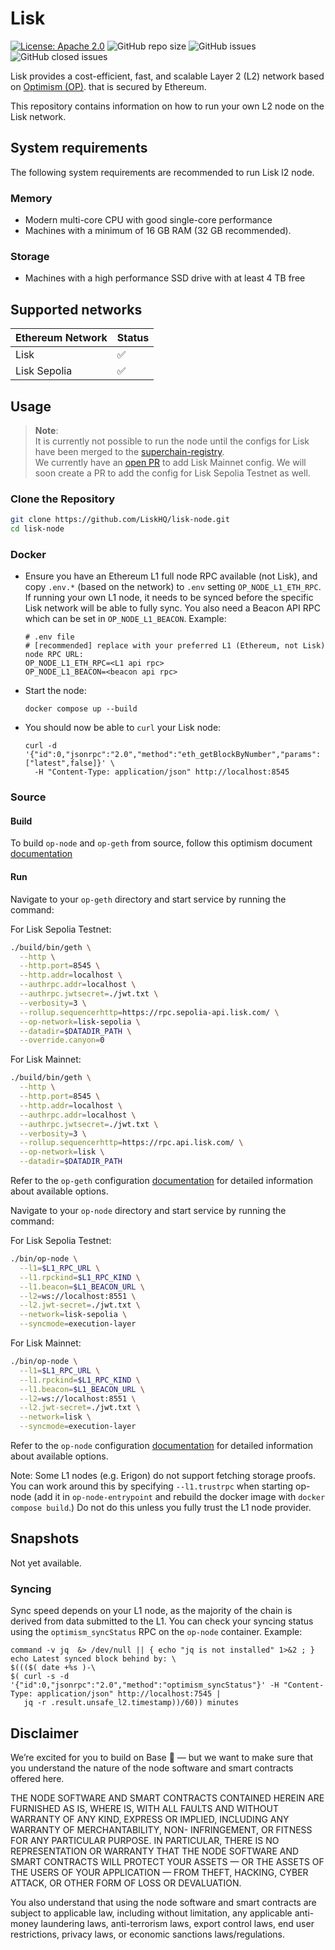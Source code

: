 # Lisk

[![License: Apache 2.0](https://img.shields.io/badge/License-Apache%202.0-blue.svg)](http://www.apache.org/licenses/LICENSE-2.0)
![GitHub repo size](https://img.shields.io/github/repo-size/liskhq/lisk-node)
![GitHub issues](https://img.shields.io/github/issues-raw/liskhq/lisk-node)
![GitHub closed issues](https://img.shields.io/github/issues-closed-raw/liskhq/lisk-node)

Lisk provides a cost-efficient, fast, and scalable Layer 2 (L2) network based on [Optimism (OP)](https://stack.optimism.io/). that is secured by Ethereum.

This repository contains information on how to run your own L2 node on the Lisk network.

## System requirements

The following system requirements are recommended to run Lisk l2 node.

### Memory

- Modern multi-core CPU with good single-core performance
- Machines with a minimum of 16 GB RAM (32 GB recommended).

### Storage

- Machines with a high performance SSD drive with at least 4 TB free

## Supported networks

| Ethereum Network | Status |
| ---------------- | ------ |
| Lisk             | ✅     |
| Lisk Sepolia     | ✅     |

## Usage

> **Note**:
> <br>It is currently not possible to run the node until the configs for Lisk have been merged to the [superchain-registry](https://github.com/ethereum-optimism/superchain-registry).
> <br>We currently have an [open PR](https://github.com/ethereum-optimism/superchain-registry/pull/234) to add Lisk Mainnet config. We will soon create a PR to add the config for Lisk Sepolia Testnet as well.

### Clone the Repository

```sh
git clone https://github.com/LiskHQ/lisk-node.git
cd lisk-node
```

### Docker

- Ensure you have an Ethereum L1 full node RPC available (not Lisk), and copy `.env.*` (based on the network) to `.env` setting `OP_NODE_L1_ETH_RPC`. If running your own L1 node, it needs to be synced before the specific Lisk network will be able to fully sync. You also need a Beacon API RPC which can be set in `OP_NODE_L1_BEACON`. Example:

  ```
  # .env file
  # [recommended] replace with your preferred L1 (Ethereum, not Lisk) node RPC URL:
  OP_NODE_L1_ETH_RPC=<L1 api rpc>
  OP_NODE_L1_BEACON=<beacon api rpc>
  ```

- Start the node:

  ```
  docker compose up --build
  ```

- You should now be able to `curl` your Lisk node:

  ```
  curl -d '{"id":0,"jsonrpc":"2.0","method":"eth_getBlockByNumber","params":["latest",false]}' \
    -H "Content-Type: application/json" http://localhost:8545
  ```

### Source

#### Build

To build `op-node` and `op-geth` from source, follow this optimism document [documentation](https://docs.optimism.io/builders/node-operators/tutorials/node-from-source)

#### Run

Navigate to your `op-geth` directory and start service by running the command:

For Lisk Sepolia Testnet:

```sh
./build/bin/geth \
  --http \
  --http.port=8545 \
  --http.addr=localhost \
  --authrpc.addr=localhost \
  --authrpc.jwtsecret=./jwt.txt \
  --verbosity=3 \
  --rollup.sequencerhttp=https://rpc.sepolia-api.lisk.com/ \
  --op-network=lisk-sepolia \
  --datadir=$DATADIR_PATH \
  --override.canyon=0
```

For Lisk Mainnet:

```sh
./build/bin/geth \
  --http \
  --http.port=8545 \
  --http.addr=localhost \
  --authrpc.addr=localhost \
  --authrpc.jwtsecret=./jwt.txt \
  --verbosity=3 \
  --rollup.sequencerhttp=https://rpc.api.lisk.com/ \
  --op-network=lisk \
  --datadir=$DATADIR_PATH
```

Refer to the `op-geth` configuration [documentation](https://docs.optimism.io/builders/node-operators/management/configuration#op-geth) for detailed information about available options.

Navigate to your `op-node` directory and start service by running the command:

For Lisk Sepolia Testnet:

```sh
./bin/op-node \
  --l1=$L1_RPC_URL \
  --l1.rpckind=$L1_RPC_KIND \
  --l1.beacon=$L1_BEACON_URL \
  --l2=ws://localhost:8551 \
  --l2.jwt-secret=./jwt.txt \
  --network=lisk-sepolia \
  --syncmode=execution-layer
```

For Lisk Mainnet:

```sh
./bin/op-node \
  --l1=$L1_RPC_URL \
  --l1.rpckind=$L1_RPC_KIND \
  --l1.beacon=$L1_BEACON_URL \
  --l2=ws://localhost:8551 \
  --l2.jwt-secret=./jwt.txt \
  --network=lisk \
  --syncmode=execution-layer
```

Refer to the `op-node` configuration [documentation](https://docs.optimism.io/builders/node-operators/management/configuration#op-node) for detailed information about available options.

Note: Some L1 nodes (e.g. Erigon) do not support fetching storage proofs. You can work around this by specifying `--l1.trustrpc` when starting op-node (add it in `op-node-entrypoint` and rebuild the docker image with `docker compose build`.) Do not do this unless you fully trust the L1 node provider.

## Snapshots

Not yet available.

### Syncing

Sync speed depends on your L1 node, as the majority of the chain is derived from data submitted to the L1. You can check your syncing status using the `optimism_syncStatus` RPC on the `op-node` container. Example:

```
command -v jq  &> /dev/null || { echo "jq is not installed" 1>&2 ; }
echo Latest synced block behind by: \
$((($( date +%s )-\
$( curl -s -d '{"id":0,"jsonrpc":"2.0","method":"optimism_syncStatus"}' -H "Content-Type: application/json" http://localhost:7545 |
   jq -r .result.unsafe_l2.timestamp))/60)) minutes
```

## Disclaimer

We’re excited for you to build on Base 🔵 — but we want to make sure that you understand the nature of the node software and smart contracts offered here.

THE NODE SOFTWARE AND SMART CONTRACTS CONTAINED HEREIN ARE FURNISHED AS IS, WHERE IS, WITH ALL FAULTS AND WITHOUT WARRANTY OF ANY KIND, EXPRESS OR IMPLIED, INCLUDING ANY WARRANTY OF MERCHANTABILITY, NON- INFRINGEMENT, OR FITNESS FOR ANY PARTICULAR PURPOSE. IN PARTICULAR, THERE IS NO REPRESENTATION OR WARRANTY THAT THE NODE SOFTWARE AND SMART CONTRACTS WILL PROTECT YOUR ASSETS — OR THE ASSETS OF THE USERS OF YOUR APPLICATION — FROM THEFT, HACKING, CYBER ATTACK, OR OTHER FORM OF LOSS OR DEVALUATION.

You also understand that using the node software and smart contracts are subject to applicable law, including without limitation, any applicable anti-money laundering laws, anti-terrorism laws, export control laws, end user restrictions, privacy laws, or economic sanctions laws/regulations.
